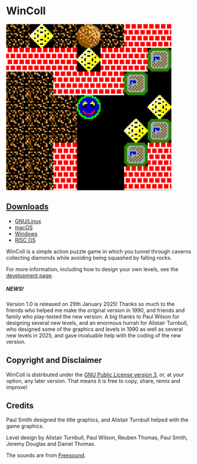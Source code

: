 # WinColl

<div class="row">
<div class="col">
<img alt="Detail of a game in progress" src="Screenshot.png">
</div>
<div class="col">
<h2><a href="https://github.com/rrthomas/wincoll/releases/latest">Downloads</a></h2>
<ul>
<li><a href="https://github.com/rrthomas/wincoll/releases/latest/download/wincoll-Linux-X64">GNU/Linux</a></li>
<li><a href="https://github.com/rrthomas/wincoll/releases/latest/download/wincoll-macOS-ARM64.dmg">macOS</a></li>
<li><a href="https://github.com/rrthomas/wincoll/releases/latest/download/wincoll-win64.msi">Windows</a></li>
<li><a href="https://github.com/rrthomas/wincoll/releases/latest/download/wincoll-riscos.zip">RISC OS</a></li>
</ul>
<p>WinColl is a simple action puzzle game in which you tunnel through caverns collecting diamonds while avoiding being squashed by falling rocks.</p>
<p>For more information, including how to design your own levels, see the <a href="https://github.com/rrthomas/wincoll">development page</a>.</p>
</div>
</div>

<div class="col-sm-9 m-3 mx-auto">
<div class="card">
<div class="card-body">
<h5 class="card-title">NEWS!</h5>
<p class="card-text">Version 1.0 is released on 29th January 2025! Thanks so much to the friends who helped me make the original version in 1990, and friends and family who play-tested the new version. A big thanks to Paul Wilson for designing several new levels, and an enormous hurrah for Alistair Turnbull, who designed some of the graphics and levels in 1990 as well as several new levels in 2025, and gave invaluable help with the coding of the new version.</p>
</div>
</div>
</div>

## Copyright and Disclaimer

WinColl is distributed under the [GNU Public License version 3](https://www.gnu.org/licenses/gpl-3.0.html), or, at your
option, any later version. That means it is free to copy, share, remix and improve!


## Credits

Paul Smith designed the title graphics, and Alistair Turnbull helped with the game graphics.

Level design by Alistair Turnbull, Paul Wilson, Reuben Thomas, Paul Smith, Jeremy Douglas and Daniel Thomas.

The sounds are from [Freesound](https://freesound.org).
